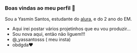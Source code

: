### Boas vindas ao meu perfil 🤍

Sou a Yasmin Santos, estudante do [alura](https://www.alura.com.br), e do 2 ano do EM.
- Aqui irei postar vários projetinhos que eu vou produzir...
- Sou nova aqui, então não liguem!!!
- @_yassantosss ( meu insta)
- obdgda♥️
